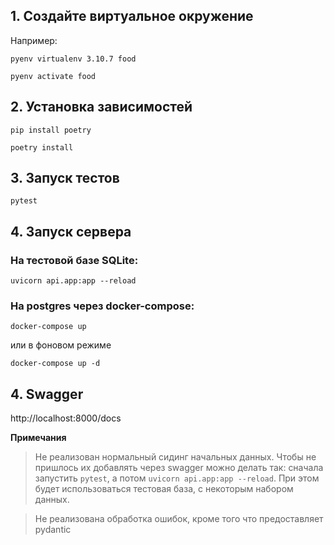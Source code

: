 ## 1. Создайте виртуальное окружение

Например:

`pyenv virtualenv 3.10.7 food`

`pyenv activate food`

## 2. Установка зависимостей

`pip install poetry`

`poetry install`

## 3. Запуск тестов

`pytest`

## 4. Запуск сервера

### На тестовой базе SQLite:

`uvicorn api.app:app --reload`

### На postgres через docker-compose:

`docker-compose up`

или в фоновом режиме

`docker-compose up -d`

## 4. Swagger

http://localhost:8000/docs

**Примечания**

> Не реализован нормальный сидинг начальных данных. Чтобы не пришлось их добавлять через swagger можно делать так: сначала запустить `pytest`, а потом `uvicorn api.app:app --reload`. При этом будет использоваться тестовая база, с некоторым набором данных.

> Не реализована обработка ошибок, кроме того что предоставляет pydantic
